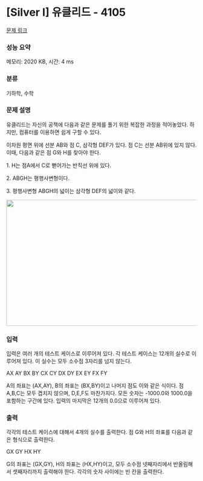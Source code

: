 # [Silver I] 유클리드 - 4105 

[문제 링크](https://www.acmicpc.net/problem/4105) 

### 성능 요약

메모리: 2020 KB, 시간: 4 ms

### 분류

기하학, 수학

### 문제 설명

<p>
	유클리드는 자신의 공책에 다음과 같은 문제를 풀기 위한 복잡한 과정을 적어놓았다. 하지만, 컴퓨터를 이용하면 쉽게 구할 수 있다.</p>

<p>
	이차원 평면 위에 선분 AB와 점 C, 삼각형 DEF가 있다. 점 C는 선분 AB위에 있지 않다. 이때, 다음과 같은 점 G와 H를 찾아야 한다.</p>

<p>
	1. H는 점A에서 C로 뻗어가는 반직선 위에 있다. </p>

<p>
	2. ABGH는 평행사변형이다.</p>

<p>
	3. 평행사변형 ABGH의 넓이는 삼각형 DEF의 넓이와 같다.</p>

<p>
	<img alt="" src="https://www.acmicpc.net/upload/images/euclid.png" style="width: 646px; height: 334px;"></p>

### 입력 

 <p>
	입력은 여러 개의 테스트 케이스로 이루어져 있다. 각 테스트 케이스는 12개의 실수로 이루어져 있다. 이 실수는 모두 소수점 3자리를 넘지 않는다.</p>

<p>
	AX AY BX BY CX CY DX DY EX EY FX FY</p>

<p>
	A의 좌표는 (AX,AY), B의 좌표는 (BX,BY)이고 나머지 점도 이와 같은 식이다. 점 A,B,C는 모두 겹치지 않으며, D,E,F도 마찬가지다. 모든 숫자는 -1000.0와 1000.0을 포함하는 구간에 있다. 입력의 마지막은 12개의 0.0으로 이루어져 있다.</p>

### 출력 

 <p>
	각각의 테스트 케이스에 대해서 4개의 실수를 출력한다. 점 G와 H의 좌표를 다음과 같은 형식으로 출력한다.</p>

<p>
	GX GY HX HY</p>

<p>
	G의 좌표는 (GX,GY), H의 좌표는 (HX,HY)이고, 모두 소수점 넷째자리에서 반올림해서 셋째자리까지 출력해야 한다. 각각의 숫자 사이에는 빈 칸을 출력한다.</p>

